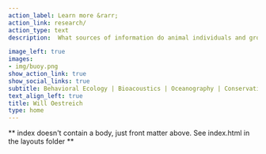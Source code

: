 ```yaml
---
action_label: Learn more &rarr;
action_link: research/
action_type: text
description:  What sources of information do animal individuals and groups rely on to make critical behavioral decisions (e.g., when/where to forage/migrate) in dynamic and changing ecosystems? How can we measure individual and group-level behavior in cryptic species and difficult-to-observe ecosystems? And in what ways can improved understanding and observation of animal behaviors aid in more effective and equitable ecosystem management by humans? <br/><br/> I am a postdoctoral fellow at the [Monterey Bay Aquarium Research Institute (MBARI)](https://www.mbari.org/), where I explore these questions and their interactions, often combining approaches from behavioral ecology, bioacoustics, oceanography, and conservation science. <br/><br/> Previously, I completed a PhD in [Biology at Stanford University](https://hopkinsmarinestation.stanford.edu/) (2022), BS and MS degrees in [Environmental Engineering at Northwestern University](https://www.mccormick.northwestern.edu/civil-environmental/research/areas/ecosystems.html) (2015), and held positions at the [Woods Hole Oceanographic Institution](https://www.whoi.edu/) and the [Natural Resources Defense Council](https://www.nrdc.org/).

image_left: true
images:
- img/buoy.png
show_action_link: true
show_social_links: true
subtitle: Behavioral Ecology | Bioacoustics | Oceanography | Conservation Science
text_align_left: true
title: Will Oestreich
type: home
---
```


** index doesn't contain a body, just front matter above.
See index.html in the layouts folder **
